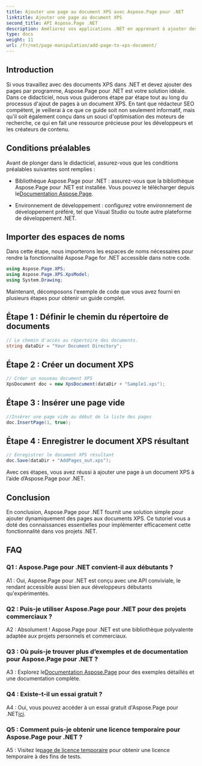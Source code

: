 ```yaml
---
title: Ajouter une page au document XPS avec Aspose.Page pour .NET
linktitle: Ajouter une page au document XPS
second_title: API Aspose.Page .NET
description: Améliorez vos applications .NET en apprenant à ajouter des pages aux documents XPS avec Aspose.Page pour .NET. Suivez notre guide étape par étape pour une intégration transparente.
type: docs
weight: 11
url: /fr/net/page-manipulation/add-page-to-xps-document/
---
```

## Introduction

Si vous travaillez avec des documents XPS dans .NET et devez ajouter des pages par programme, Aspose.Page pour .NET est votre solution idéale. Dans ce didacticiel, nous vous guiderons étape par étape tout au long du processus d'ajout de pages à un document XPS. En tant que rédacteur SEO compétent, je veillerai à ce que ce guide soit non seulement informatif, mais qu'il soit également conçu dans un souci d'optimisation des moteurs de recherche, ce qui en fait une ressource précieuse pour les développeurs et les créateurs de contenu.

## Conditions préalables

Avant de plonger dans le didacticiel, assurez-vous que les conditions préalables suivantes sont remplies :

-  Bibliothèque Aspose.Page pour .NET : assurez-vous que la bibliothèque Aspose.Page pour .NET est installée. Vous pouvez le télécharger depuis le[Documentation Aspose.Page](https://reference.aspose.com/page/net/).

- Environnement de développement : configurez votre environnement de développement préféré, tel que Visual Studio ou toute autre plateforme de développement .NET.

## Importer des espaces de noms

Dans cette étape, nous importerons les espaces de noms nécessaires pour rendre la fonctionnalité Aspose.Page for .NET accessible dans notre code.

```csharp
using Aspose.Page.XPS;
using Aspose.Page.XPS.XpsModel;
using System.Drawing;
```

Maintenant, décomposons l'exemple de code que vous avez fourni en plusieurs étapes pour obtenir un guide complet.

## Étape 1 : Définir le chemin du répertoire de documents

```csharp
// Le chemin d'accès au répertoire des documents.
string dataDir = "Your Document Directory";
```

## Étape 2 : Créer un document XPS

```csharp
// Créer un nouveau document XPS
XpsDocument doc = new XpsDocument(dataDir + "Sample1.xps");
```

## Étape 3 : Insérer une page vide

```csharp
//Insérer une page vide au début de la liste des pages
doc.InsertPage(1, true);
```

## Étape 4 : Enregistrer le document XPS résultant

```csharp
// Enregistrer le document XPS résultant
doc.Save(dataDir + "AddPages_out.xps");
```

Avec ces étapes, vous avez réussi à ajouter une page à un document XPS à l’aide d’Aspose.Page pour .NET.

## Conclusion

En conclusion, Aspose.Page pour .NET fournit une solution simple pour ajouter dynamiquement des pages aux documents XPS. Ce tutoriel vous a doté des connaissances essentielles pour implémenter efficacement cette fonctionnalité dans vos projets .NET.

## FAQ

### Q1 : Aspose.Page pour .NET convient-il aux débutants ?

A1 : Oui, Aspose.Page pour .NET est conçu avec une API conviviale, le rendant accessible aussi bien aux développeurs débutants qu'expérimentés.

### Q2 : Puis-je utiliser Aspose.Page pour .NET pour des projets commerciaux ?

A2 : Absolument ! Aspose.Page pour .NET est une bibliothèque polyvalente adaptée aux projets personnels et commerciaux.

### Q3 : Où puis-je trouver plus d’exemples et de documentation pour Aspose.Page pour .NET ?

 A3 : Explorez le[Documentation Aspose.Page](https://reference.aspose.com/page/net/) pour des exemples détaillés et une documentation complète.

### Q4 : Existe-t-il un essai gratuit ?

A4 : Oui, vous pouvez accéder à un essai gratuit d'Aspose.Page pour .NET[ici](https://releases.aspose.com/).

### Q5 : Comment puis-je obtenir une licence temporaire pour Aspose.Page pour .NET ?

 A5 : Visitez le[page de licence temporaire](https://purchase.aspose.com/temporary-license/) pour obtenir une licence temporaire à des fins de tests.
